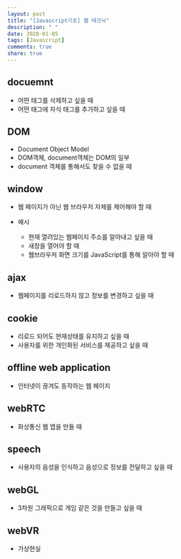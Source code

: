 ```yaml
---
layout: post
title: "[Javascript기초] 웹 테크닉"
description: " "
date: 2020-01-05
tags: [Javascript]
comments: true
share: true
---
```



## docuemnt

- 어떤 태그를 삭제하고 싶을 때
- 어떤 태그에 자식 태그를 추가하고 싶을 때

 

## DOM

- Document Object Model
- DOM객체, document객체는 DOM의 일부
- document 객체를 통해서도 찾을 수 없을 때

 

## window

- 웹 페이지가 아닌 웹 브라우저 자체를 제어해야 할 때

- 예시

  - 현재 열려있는 웹페이지 주소를 알아내고 싶을 때
  - 새창을 열어야 할 때
  - 웹브라우저 화면 크기를 JavaScript를 통해 알아야 할 때

 

## ajax

- 웹페이지를 리로드하지 않고 정보를 변경하고 싶을 때

 

## cookie

- 리로드 되어도 현재상태를 유지하고 싶을 때
- 사용자를 위한 개인화된 서비스를 제공하고 싶을 때

 

## offline web application

- 인터넷이 끊겨도 동작하는 웹 페이지

 

## webRTC

- 화상통신 웹 앱을 만들 때

 

## speech

- 사용자의 음성을 인식하고 음성으로 정보를 전달하고 싶을 때

 

## webGL

- 3차원 그래픽으로 게임 같은 것을 만들고 싶을 때

 

## webVR

- 가상현실